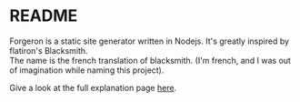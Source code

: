 README
======

Forgeron is a static site generator written in Nodejs. It's greatly inspired by flatiron's Blacksmith.  
The name is the french translation of blacksmith. (I'm french, and I was out of imagination while naming this project).  
  
Give a look at the full explanation page [here](http://gravitezero.github.com/Forgeron).


